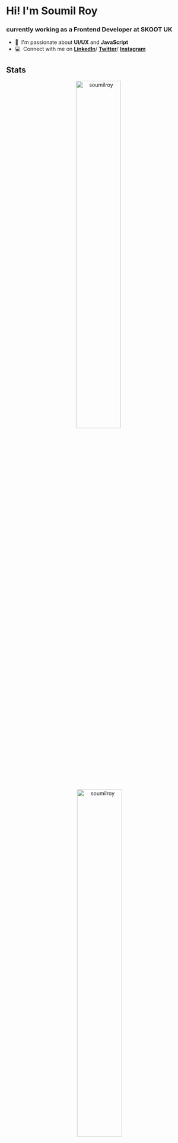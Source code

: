 
# Hi! I'm Soumil Roy
### currently working as a **Frontend Developer** at **SKOOT UK**

- :speech_balloon: &nbsp;I'm passionate about **UI/UX** and **JavaScript**
- :computer: &nbsp;Connect with me on **[LinkedIn]**/ **[Twitter]**/ **[Instagram]**

## Stats
<p align="center">
<img width="49%" src="https://github-readme-streak-stats.herokuapp.com/?user=soumilroy&theme=dark&hide_border=true&include_all_commits=true" alt="soumilroy" /> &nbsp; <img width="49%" src="https://github-readme-stats.vercel.app/api/top-langs?username=soumilroy&count_private=true&show_icons=true&theme=dark&title_color=ff8000&text_color=ffffff&locale=en&layout=compact&hide_border=true" alt="soumilroy" />  
</p>

[linkedin]: https://www.linkedin.com/in/soumilroy "LinkedIn"
[twitter]: https://twitter.com/soumilroy "Twitter"
[instagram]: https://www.instagram.com/soumilroy/ "Instagram"
[blog]: http://soumilroy.com/ "Blog"
